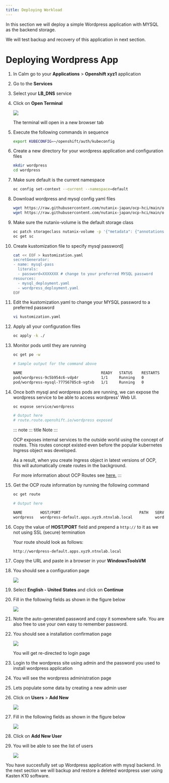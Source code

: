 ```yaml
---
title: Deploying Workload
---
```


In this section we will deploy a simple Wordpress application with MYSQL
as the backend storage.

We will test backup and recovery of this application in next section.

# Deploying Wordpress App

1.  In Calm go to your **Applications** \> **Openshift xyz1**
    application

2.  Go to the **Services**

3.  Select your **LB_DNS** service

4.  Click on **Open Terminal**

    ![](images/ocp_lbdns_terminal.png)

    The terminal will open in a new browser tab

5.  Execute the following commands in sequence

    ``` bash
    export KUBECONFIG=~/openshift/auth/kubeconfig
    ```

6.  Create a new directory for your wordpress application and
    configuration files

    ``` bash
    mkdir wordpress 
    cd wordpress
    ```

7.  Make sure default is the current namespace

    ``` bash
    oc config set-context --current --namespace=default
    ```

8.  Download wordpress and mysql config yaml files

    ``` bash
    wget https://raw.githubusercontent.com/nutanix-japan/ocp-hci/main/ocp_wordpress_deploy/mysql_deployment.yaml
    wget https://raw.githubusercontent.com/nutanix-japan/ocp-hci/main/ocp_wordpress_deploy/wordpress_deployment.yaml 
    ```

9.  Make sure the nutanix-volume is the default storage class

    ``` bash
    oc patch storageclass nutanix-volume -p '{"metadata": {"annotations":{"storageclass.kubernetes.io/is-default-class":"true"}}}'
    oc get sc
    ```

10. Create kustomization file to specify mysql password\]

    ``` bash
    cat << EOF > kustomization.yaml
    secretGenerator:
    - name: mysql-pass
      literals:
      - password=XXXXXXX # change to your preferred MYSQL password
    resources:
      - mysql_deployment.yaml
      - wordpress_deployment.yaml
    EOF
    ```

11. Edit the kustomization.yaml to change your MYSQL password to a
    preferred password

    ``` bash
    vi kustomization.yaml
    ```

12. Apply all your configuration files

    ``` bash
    oc apply -k ./
    ```

13. Monitor pods until they are running

    ``` bash
    oc get po -w
    ```

    ``` bash
    # Sample output for the command above

    NAME                                   READY   STATUS    RESTARTS   AGE
    pod/wordpress-9c5b954c6-vdp4r          1/1     Running   0          3m11s
    pod/wordpress-mysql-77756785c8-vgtvb   1/1     Running   0          3m11s
    ```

14. Once both mysql and wordpress pods are running, we can expose the
    wordpress service to be able to access wordpress\' Web UI.

    ``` bash
    oc expose service/wordpress

    # Output here
    # route.route.openshift.io/wordpress exposed
    ```

    ::: note
    ::: title
    Note
    :::

    OCP exposes internal services to the outside world using the concept
    of routes. This routes concept existed even before the popular
    kubernetes Ingress object was developed.

    As a result, when you create Ingress object in latest versions of
    OCP, this will automatically create routes in the background.

    For more information about OCP Routes see
    [here.](https://docs.openshift.com/container-platform/3.11/architecture/networking/routes.html)
    :::

15. Get the OCP route information by running the following command

    ``` bash
    oc get route

    # Output here

    NAME        HOST/PORT                                   PATH   SERVICES    PORT   TERMINATION   WILDCARD
    wordpress   wordpress-default.apps.xyz9.ntnxlab.local          wordpress   80                   None
    ```

16. Copy the value of **HOST/PORT** field and prepend a `http://` to it
    as we not using SSL (secure) termination

    Your route should look as follows:

    ``` url
    http://wordpress-default.apps.xyz9.ntnxlab.local
    ```

17. Copy the URL and paste in a browser in your **WindowsToolsVM**

18. You should see a configuration page

    ![](images/ocp_wp_flash.png)

19. Select **English - United States** and click on **Continue**

20. Fill in the following fields as shown in the figure below

    ![](images/ocp_wp_config_options.png)

21. Note the auto-generated password and copy it somewhere safe. You are
    also free to use your own easy to remember password.

22. You should see a installation confirmation page

    ![](images/ocp_wp_install_success.png)

    You will get re-directed to login page

23. Login to the wordpress site using admin and the password you used to
    install wordpress application

24. You will see the wordpress administration page

25. Lets populate some data by creating a new admin user

26. Click on **Users** \> **Add New**

    ![](images/ocp_wp_users_addnew.png)

27. Fill in the following fields as shown in the figure below

    ![](images/ocp_wp_create_newuser.png)

28. Click on **Add New User**

29. You will be able to see the list of users

    ![](images/ocp_wp_user_list.png)

You have succesfully set up Wordpress application with mysql backend. In
the next section we will backup and restore a deleted wordpress user
using Kasten K10 software.
